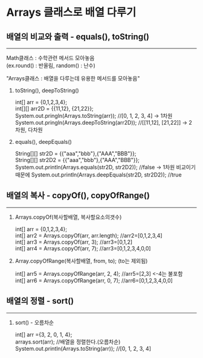Arrays 클래스로 배열 다루기
=========================


배열의 비교와 출력 - equals(), toString()
---------
*****

Math클래스 : 수학관련 메서드 모아놓음  
(ex.round() : 반올림, random() : 난수)

"Arrays클래스 : 배열을 다루는데 유용한 메서드를 모아놓음"

1. toString(),  deepToString()


      int[] arr = {0,1,2,3,4};  
      int[][] arr2D = {{11,12}, {21,22}};  
      System.out.pringln(Arrays.toString(arr)); //[0, 1, 2, 3, 4]  -> 1차원
      System.out.pringln(Arrays.deepToString(arr2D)); //[[11,12], [21,22]]  -> 2차원, 다차원

2. equals(), deepEquals()

   
      String[][] str2D = {{"aaa","bbb"},{"AAA","BBB"}};  
      String[][] str2D2 = {{"aaa","bbb"},{"AAA","BBB"}};  
      System.out.println(Arrays.equals(str2D, str2D2)); //false -> 1차원 비교이기때문에
      System.out.println(Arrays.deepEquals(str2D, str2D2)); //true



배열의 복사 - copyOf(), copyOfRange()
----------------
*****

1. Arrays.copyOf(복사할배열, 복사할요소의갯수)

   
      int[] arr = {0,1,2,3,4};    
      int[] arr2 = Arrays.copyOf(arr, arr.length); //arr2=[0,1,2,3,4]  
      int[] arr3 = Arrays.copyOf(arr, 3); //arr3=[0,1,2]  
      int[] arr4 = Arrays.copyOf(arr, 7); //arr3=[0,1,2,3,4,0,0]  

2. Array.copyOfRange(복사할배열, from, to); (to는 제외됨)


      int[] arr5 = Arrays.copyOfRange(arr, 2, 4); //arr5=[2,3] <-4는 불포함  
      int[] arr6 = Arrays.copyOfRange(arr, 0, 7); //arr6=[0,1,2,3,4,0,0]  


배열의 정렬 - sort()
---------------------
*****

1. sort() - 오름차순

 
      int[] arr ={3, 2, 0, 1, 4};  
      arrays.sort(arr);  //배열을 정렬한다.(오름차순)  
      System.out.println(Arrays.toString(arr)); //[0, 1, 2, 3, 4]  


